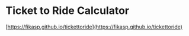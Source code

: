 ﻿# Ticket to Ride Calculator
 
[https://fikasp.github.io/tickettoride](https://fikasp.github.io/tickettoride)

